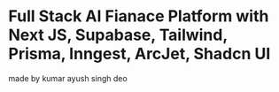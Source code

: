 # Full Stack AI Fianace Platform with Next JS, Supabase, Tailwind, Prisma, Inngest, ArcJet, Shadcn UI 
made by kumar ayush singh deo
